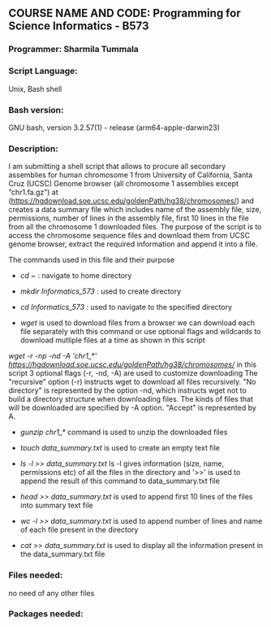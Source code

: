 ## **COURSE NAME AND CODE:** Programming for Science Informatics - B573

### **Programmer:** Sharmila Tummala

### **Script Language:** 
Unix, Bash shell

### **Bash version:** 
GNU bash, version 3.2.57(1) - release \(arm64-apple-darwin23\)

### **Description:** 
I am submitting a shell script that allows to procure all secondary assemblies for human chromosome 1 from University of California, Santa Cruz (UCSC) Genome browser \(all chromosome 1 assemblies except “chr1.fa.gz”\) at (https://hgdownload.soe.ucsc.edu/goldenPath/hg38/chromosomes/) and creates a data summary file which includes name of the assembly file, size, permissions, number of lines in the assembly file, first 10 lines in the file from all the chromosome 1 downloaded files. The purpose of the script is to access the chromosome sequence files and download them from UCSC genome browser, extract the required information and append it into a file. 

The commands used in this file and their purpose

* *cd \~* : navigate to home directory

* *mkdir Informatics_573* :  used to create directory

* *cd Informatics_573* : used to navigate to the specified directory
  
* *wget* is used to download files from a browser
we can download each file separately with this command or use optional flags and wildcards to download mutliple files at a time as shown in this script
  
*wget -r -np -nd -A 'chr1_\*' https://hgdownload.soe.ucsc.edu/goldenPath/hg38/chromosomes/*
  in this script 3 optional flags \(-r, -nd, -A\) are used to customize downloading 
  The "recursive" option (-r) instructs wget to download all files recursively. 
  "No directory" is represented by the option -nd, which instructs wget not to build a directory structure when downloading files. 
  The kinds of files that will be downloaded are specified by -A option. "Accept" is represented by A.

* *gunzip chr1_\** command is used to unzip the downloaded files
  
* *touch data_summary.txt* is used to create an empty text file
  
* *ls -l >> data_summary.txt* ls -l gives information \(size, name, permissions etc\) of all the files in the directory and  \'>>' is used to append the result of this command to data_summary.txt file
  
*  *head >> data_summary.txt* is used to append first 10 lines of the files into summary text file
  
*  *wc -l >> data_summary.txt* is used to append number of lines and name of each file present in the directory
  
*  *cat >> data_summary.txt* is used to display all the information present in the data_summary.txt file

### Files needed:
no need of any other files

### Packages needed: 



